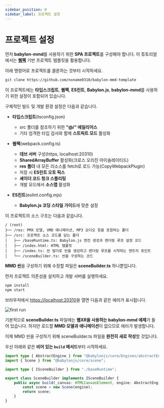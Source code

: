 ```yaml
---
sidebar_position: 0
sidebar_label: 프로젝트 설정
---
```


# 프로젝트 설정

먼저 **babylon-mmd**를 사용하기 위한 **SPA 프로젝트**를 구성해야 합니다. 이 튜토리얼에서는 [**웹팩**](https://webpack.js.org/) 기반 프로젝트 템플릿을 활용합니다.

아래 명령어로 프로젝트를 클론하는 것부터 시작하세요.

```bash
git clone https://github.com/noname0310/babylon-mmd-template
```

이 프로젝트에는 **타입스크립트**, **웹팩**, **ES린트**, **Babylon.js**, **babylon-mmd**를 사용하기 위한 설정이 포함되어 있습니다.

구체적인 빌드 및 개발 환경 설정은 다음과 같습니다.

- **타입스크립트**(tsconfig.json)
  - src 폴더를 참조하기 위한 **"@/" 에일리어스**
  - 기타 엄격한 타입 검사와 함께 **스트릭트 모드** 활성화

- **웹팩**(webpack.config.ts)
  - **데브 서버** 구성(https, localhost:20310)
  - **SharedArrayBuffer** 활성화(크로스 오리진 아이솔레이티드)
  - **res 폴더** 내 모든 리소스를 fetch로 로드 가능(CopyWebpackPlugin)
  - 저장 시 **ES린트 오토 픽스**
  - **셰이더 코드 청크 스플리팅**
  - 개발 모드에서 **소스맵** 활성화

- **ES린트**(eslint.config.mjs)
  - **Babylon.js 코딩 스타일 가이드**에 맞춘 설정

이 프로젝트의 소스 구조는 다음과 같습니다.

```
/ (root)
├── /res: PMX 모델, VMD 애니메이션, MP3 오디오 등을 포함하는 폴더
├── /src: 프로젝트 소스 코드를 담는 폴더
│   ├── /baseRuntime.ts: Babylon.js 엔진 생성과 렌더링 루프 설정 코드
│   ├── /index.html: HTML 템플릿
│   ├── /index.ts: 씬 빌더로 씬을 생성하고 렌더링 루프를 시작하는 엔트리 포인트
│   └── /sceneBuilder.ts: 씬을 구성하는 코드
```

**MMD 씬**을 구성하기 위해 수정할 파일은 **sceneBuilder.ts** 하나뿐입니다.

먼저 프로젝트 의존성을 설치하고 개발 서버를 실행하세요.

```bash
npm install
npm start
```

브라우저에서 [https://localhost:20310](https://localhost:20310)을 열면 다음과 같은 에러가 표시됩니다.

![first run](@site/docs/get-started/project-setup/first_run.png)

기본적으로 **sceneBuilder.ts** 파일에는 **웹XR을 사용하는 babylon-mmd 예제**가 들어 있습니다.
하지만 로드할 **MMD 모델과 애니메이션**이 없으므로 에러가 발생합니다.

이제 MMD 씬을 구성하기 위해 sceneBuilder.ts 파일을 **완전히 새로 작성**할 것입니다.

우선 아래와 같은 **비어 있는 `build` 메서드**부터 시작하세요.

```typescript title="src/sceneBuilder.ts"
import type { AbstractEngine } from "@babylonjs/core/Engines/abstractEngine";
import { Scene } from "@babylonjs/core/scene";

import type { ISceneBuilder } from "./baseRuntime";

export class SceneBuilder implements ISceneBuilder {
    public async build(_canvas: HTMLCanvasElement, engine: AbstractEngine): Promise<Scene> {
        const scene = new Scene(engine);
        return scene;
    }
}
```
